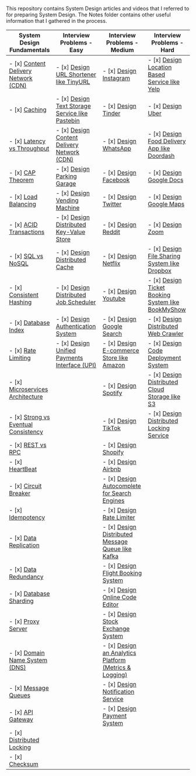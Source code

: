 
This repository contains System Design articles and videos that I referred to for preparing System Design. The Notes folder contains other useful information that I gathered in the process.

| **System Design Fundamentals** | **Interview Problems - Easy** | **Interview Problems - Medium** | **Interview Problems - Hard** |
|---|---|---|---|
| - [x] [Content Delivery Network (CDN)](https://www.cloudflare.com/learning/cdn/what-is-a-cdn/) | - [x] [Design URL Shortener like TinyURL](https://www.youtube.com/watch?v=fMZMm_0ZhK4) | - [x] [Design Instagram](https://www.youtube.com/watch?v=VJpfO6KdyWE) | - [x] [Design Location Based Service like Yelp](https://www.youtube.com/watch?v=M4lR_Va97cQ) |
| - [x] [Caching](https://medium.com/must-know-computer-science/system-design-caching-acbd1b02ca01) | - [x] [Design Text Storage Service like Pastebin](https://www.youtube.com/watch?v=josjRSBqEBI) | - [x] [Design Tinder](https://www.youtube.com/watch?v=tndzLznxq40) | - [x] [Design Uber](https://www.youtube.com/watch?v=umWABit-wbk) |
| - [x] [Latency vs Throughput](https://aws.amazon.com/compare/the-difference-between-throughput-and-latency/) | - [x] [Design Content Delivery Network (CDN)](https://www.youtube.com/watch?v=8zX0rue2Hic) | - [x] [Design WhatsApp](https://www.youtube.com/watch?v=vvhC64hQZMk) | - [x] [Design Food Delivery App like Doordash](https://www.youtube.com/watch?v=iRhSAR3ldTw) |
| - [x] [CAP Theorem](https://www.bmc.com/blogs/cap-theorem/) | - [x] [Design Parking Garage](https://www.youtube.com/watch?v=NtMvNh0WFVM) | - [x] [Design Facebook](https://www.youtube.com/watch?v=9-hjBGxuiEs) | - [x] [Design Google Docs](https://www.youtube.com/watch?v=2auwirNBvGg) |
| - [x] [Load Balancing](https://aws.amazon.com/what-is/load-balancing/) | - [x] [Design Vending Machine](https://www.youtube.com/watch?v=D0kDMUgo27c) | - [x] [Design Twitter](https://www.youtube.com/watch?v=wYk0xPP_P_8) | - [x] [Design Google Maps](https://www.youtube.com/watch?v=jk3yvVfNvds) |
| - [x] [ACID Transactions](https://redis.com/glossary/acid-transactions/) | - [x] [Design Distributed Key-Value Store](https://www.youtube.com/watch?v=rnZmdmlR-2M) | - [x] [Design Reddit](https://www.youtube.com/watch?v=KYExYE_9nIY) | - [x] [Design Zoom](https://www.youtube.com/watch?v=G32ThJakeHk) |
| - [x] [SQL vs NoSQL](https://www.integrate.io/blog/the-sql-vs-nosql-difference/) | - [x] [Design Distributed Cache](https://www.youtube.com/watch?v=iuqZvajTOyA) | - [x] [Design Netflix](https://www.youtube.com/watch?v=psQzyFfsUGU) | - [x] [Design File Sharing System like Dropbox](https://www.youtube.com/watch?v=U0xTu6E2CT8) |
| - [x] [Consistent Hashing](https://arpitbhayani.me/blogs/consistent-hashing/) | - [x] [Design Distributed Job Scheduler](https://towardsdatascience.com/ace-the-system-design-interview-job-scheduling-system-b25693817950) | - [x] [Design Youtube](https://www.youtube.com/watch?v=jPKTo1iGQiE) | - [x] [Design Ticket Booking System like BookMyShow](https://www.youtube.com/watch?v=lBAwJgoO3Ek) |
| - [x] [Database Index](https://www.progress.com/tutorials/odbc/using-indexes) | - [x] [Design Authentication System](https://www.youtube.com/watch?v=uj_4vxm9u90) | - [x] [Design Google Search](https://www.youtube.com/watch?v=CeGtqouT8eA) | - [x] [Design Distributed Web Crawler](https://www.youtube.com/watch?v=BKZxZwUgL3Y) |
| - [x] [Rate Limiting](https://www.imperva.com/learn/application-security/rate-limiting/) | - [x] [Design Unified Payments Interface (UPI)](https://www.youtube.com/watch?v=QpLy0_c_RXk) | - [x] [Design E-commerce Store like Amazon](https://www.youtube.com/watch?v=EpASu_1dUdE) | - [x] [Design Code Deployment System](https://www.youtube.com/watch?v=q0KGYwNbf-0) |
| - [x] [Microservices Architecture](https://medium.com/hashmapinc/the-what-why-and-how-of-a-microservices-architecture-4179579423a9) | | - [x] [Design Spotify](https://www.youtube.com/watch?v=_K-eupuDVEc) | - [x] [Design Distributed Cloud Storage like S3](https://www.youtube.com/watch?v=UmWtcgC96X8) |
| - [x] [Strong vs Eventual Consistency](https://hackernoon.com/eventual-vs-strong-consistency-in-distributed-databases-282fdad37cf7) | | - [x] [Design TikTok](https://www.youtube.com/watch?v=Z-0g_aJL5Fw) | - [x] [Design Distributed Locking Service](https://www.youtube.com/watch?v=v7x75aN9liM) |
| - [x] [REST vs RPC](https://aws.amazon.com/compare/the-difference-between-rpc-and-rest/) | | - [x] [Design Shopify](https://www.youtube.com/watch?v=lEL4F_0J3l8) | |
| - [x] [HeartBeat](https://martinfowler.com/articles/patterns-of-distributed-systems/heartbeat.html) | | - [x] [Design Airbnb](https://www.youtube.com/watch?v=YyOXt2MEkv4) | |
| - [x] [Circuit Breaker](https://medium.com/geekculture/design-patterns-for-microservices-circuit-breaker-pattern-276249ffab33) | | - [x] [Design Autocomplete for Search Engines](https://www.youtube.com/watch?v=us0qySiUsGU) | |
| - [x] [Idempotency](https://blog.dreamfactory.com/what-is-idempotency/) | | - [x] [Design Rate Limiter](https://www.youtube.com/watch?v=mhUQe4BKZXs) | |
| - [x] [Data Replication](https://redis.com/blog/what-is-data-replication/) | | - [x] [Design Distributed Message Queue like Kafka](https://www.youtube.com/watch?v=iJLL-KPqBpM) | |
| - [x] [Data Redundancy](https://www.egnyte.com/guides/governance/data-redundancy) | | - [x] [Design Flight Booking System](https://www.youtube.com/watch?v=qsGcfVGvFSs) | |
| - [x] [Database Sharding](https://www.mongodb.com/features/database-sharding-explained#) | | - [x] [Design Online Code Editor](https://www.youtube.com/watch?v=07jkn4jUtso) | |
| - [x] [Proxy Server](https://www.fortinet.com/resources/cyberglossary/proxy-server) | | - [x] [Design Stock Exchange System](https://www.youtube.com/watch?v=dUMWMZmMsVE) | |
| - [x] [Domain Name System (DNS)](https://www.cloudflare.com/learning/dns/what-is-dns/) | | - [x] [Design an Analytics Platform (Metrics & Logging)](https://www.youtube.com/watch?v=kIcq1_pBQSY) | |
| - [x] [Message Queues](https://medium.com/must-know-computer-science/system-design-message-queues-245612428a22) | | - [x] [Design Notification Service](https://www.youtube.com/watch?v=CUwt9_l0DOg) | |
| - [x] [API Gateway](https://www.nginx.com/learn/api-gateway/) | | - [x] [Design Payment System](https://www.youtube.com/watch?v=olfaBgJrUBI) | |
| - [x] [Distributed Locking](https://martin.kleppmann.com/2016/02/08/how-to-do-distributed-locking.html) | | | |
| - [x] [Checksum](https://www.lifewire.com/what-does-checksum-mean-2625825) | | | |
